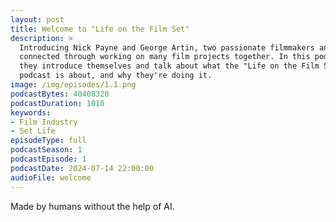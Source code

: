 ```yaml
---
layout: post
title: Welcome to "Life on the Film Set"
description: >
  Introducing Nick Payne and George Artin, two passionate filmmakers and friends,
  connected through working on many film projects together. In this podcast, 
  they introduce themselves and talk about what the "Life on the Film Set" 
  podcast is about, and why they're doing it.
image: /img/episodes/1.1.png
podcastBytes: 40408320
podcastDuration: 1010
keywords:
- Film Industry
- Set Life
episodeType: full
podcastSeason: 1
podcastEpisode: 1
podcastDate: 2024-07-14 22:00:00
audioFile: welcome
---
```


Made by humans without the help of AI.
